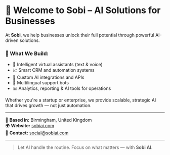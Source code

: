 # 👋 Welcome to Sobi – AI Solutions for Businesses

At **Sobi**, we help businesses unlock their full potential through powerful AI-driven solutions.

### 🔧 What We Build:
- 🤖 Intelligent virtual assistants (text & voice)
- 📈 Smart CRM and automation systems
- 🔌 Custom AI integrations and APIs
- 🧠 Multilingual support bots
- 📊 Analytics, reporting & AI tools for operations

Whether you're a startup or enterprise, we provide scalable, strategic AI that drives growth — not just automation.

---

📍 **Based in:** Birmingham, United Kingdom  
🌍 **Website:** [sobiai.com](https://sobiai.com)  
📧 **Contact:** social@sobiai.com  

---

> Let AI handle the routine. Focus on what matters — with **Sobi AI**.


<!--
**SobiAI/SobiAI** is a ✨ _special_ ✨ repository because its `README.md` (this file) appears on your GitHub profile.

Here are some ideas to get you started:

- 🔭 I’m currently working on ...
- 🌱 I’m currently learning ...
- 👯 I’m looking to collaborate on ...
- 🤔 I’m looking for help with ...
- 💬 Ask me about ...
- 📫 How to reach me: ...
- 😄 Pronouns: ...
- ⚡ Fun fact: ...
-->
